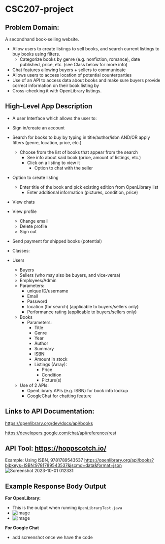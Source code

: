 # CSC207-project

## Problem Domain:
A secondhand book-selling website.

* Allow users to create listings to sell books, and search current listings to buy books using filters.
  * Categorize books by genre (e.g. nonfiction, romance), date published, price, etc. (see Class below for more info)
* Chat features allowing buyers + sellers to communicate
* Allows users to access location of potential counterparties
* Use of an API to access data about books and make sure buyers provide correct information on their book listing by 
* Cross-checking it with OpenLibrary listings.


## High-Level App Description
* A user Interface which allows the user to:
* Sign in/create an account
* Search for books to buy by typing in title/author/isbn AND/OR apply filters (genre, location, price, etc.)
  * Choose from the list of books that appear from the search
    *   See info about said book (price, amount of listings, etc.)
      * Click on a listing to view it
        * Option to chat with the seller
* Option to create listing
  - Enter title of the book and pick existing edition from OpenLibrary list
    - Enter additional information (pictures, condition, price)
* View chats
* View profile
  - Change email
  - Delete profile
  - Sign out
* Send payment for shipped books (potential)

* Classes:
* Users
  * Buyers
  * Sellers (who may also be buyers, and vice-versa)
  * Employees/Admin
  * Parameters:
    * unique ID/username
    * Email
    * Password
    * location (for search) (applicable to buyers/sellers only)
    * Performance rating (applicable to buyers/sellers only)
  * Books
    * Parameters:
      * Title
      * Genre
      * Year
      * Author
      * Summary
      * ISBN
      * Amount in stock
      * Listings (Array):
        - Price
        - Condition
        - Picture(s)
  * Use of 2 APIs:
    * OpenLibrary APIs (e.g. ISBN) for book info lookup
    * GoogleChat for chatting feature

## Links to API Documentation:
https://openlibrary.org/dev/docs/api/books

https://developers.google.com/chat/api/reference/rest

## API Tool: https://hoppscotch.io/

Example: Using ISBN, 9781789543537
https://openlibrary.org/api/books?bibkeys=ISBN:9781789543537&jscmd=data&format=json
![Screenshot 2023-10-01 012331](https://github.com/Nourdles/CSC207-project/assets/128332497/e6df3612-a576-461b-ac7c-8980935f76bb)

## Example Response Body Output

**For OpenLibrary:**
  * This is the output when running `OpenLibraryTest.java`
  * ![image](https://github.com/Nourdles/CSC207-project/assets/96416295/e657d00c-1a35-4015-a155-49bf1c77cbaf)
  * ![image](https://github.com/Nourdles/CSC207-project/assets/96416295/adc43e9c-4a3d-477b-a61c-339925cb2896)


    

**For Google Chat**
  * add screenshot once we have the code

